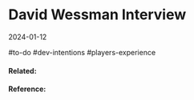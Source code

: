 # David Wessman Interview
2024-01-12


 #to-do  #dev-intentions #players-experience 
#### Related:


#### Reference:
